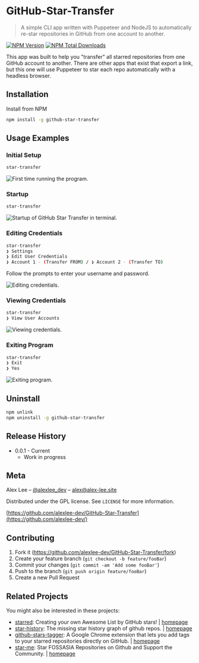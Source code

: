 # GitHub-Star-Transfer

> A simple CLI app written with Puppeteer and NodeJS to automatically re-star repositories in GitHub from one account to another.

[![NPM Version][npm-image]][npm-url]
[![NPM Total Downloads][npm-downloads]][npm-url]

This app was built to help you "transfer" all starred repositories from one GitHub account to another. There are other apps that exist that export a link, but this one will use Puppeteer to star each repo automatically with a headless browser.

## Installation

Install from NPM

```sh
npm install -g github-star-transfer
```

## Usage Examples

### Initial Setup

```sh
star-transfer
```

![First time running the program.](https://rawgit.com/alexlee-dev/GitHub-Star-Transfer/master/gifs/first-time.svg)

### Startup

```sh
star-transfer
```
![Startup of GitHub Star Transfer in terminal.](https://rawgit.com/alexlee-dev/GitHub-Star-Transfer/master/gifs/startup.svg)

### Editing Credentials

```sh
star-transfer
❯ Settings
❯ Edit User Credentials
❯ Account 1 - (Transfer FROM) / ❯ Account 2 - (Transfer TO)
```

Follow the prompts to enter your username and password.

![Editing credentials.](https://rawgit.com/alexlee-dev/GitHub-Star-Transfer/master/gifs/edit-credentials.svg)

### Viewing Credentials

```sh
star-transfer
❯ View User Accounts
```

![Viewing credentials.](https://rawgit.com/alexlee-dev/GitHub-Star-Transfer/master/gifs/view-credentials.svg)

### Exiting Program

```sh
star-transfer
❯ Exit
❯ Yes
```

![Exiting program.](https://rawgit.com/alexlee-dev/GitHub-Star-Transfer/master/gifs/exit.svg)


## Uninstall

```sh
npm unlink
npm uninstall -g github-star-transfer
```


<!-- _For more examples and usage, please refer to the [Wiki][wiki]._ -->

<!-- ## Development setup

Describe how to install all development dependencies and how to run an automated test-suite of some kind. Potentially do this for multiple platforms.

```sh
make install
npm test
``` -->

## Release History

* 0.0.1 - Current
    * Work in progress

## Meta

Alex Lee – [@alexlee_dev](https://twitter.com/alexlee_dev) – alex@alex-lee.site

Distributed under the GPL license. See ``LICENSE`` for more information.

[https://github.com/alexlee-dev/GitHub-Star-Transfer](https://github.com/alexlee-dev/)

## Contributing

1. Fork it (<https://github.com/alexlee-dev/GitHub-Star-Transfer/fork>)
2. Create your feature branch (`git checkout -b feature/fooBar`)
3. Commit your changes (`git commit -am 'Add some fooBar'`)
4. Push to the branch (`git push origin feature/fooBar`)
5. Create a new Pull Request

## Related Projects

You might also be interested in these projects:

* [starred](https://github.com/maguowei/starred): Creating your own Awesome List by GitHub stars! | [homepage](https://github.com/maguowei/starred "Creating your own Awesome List by GitHub stars!")
* [star-history](https://github.com/timqian/star-history): The missing star history graph of github repos. | [homepage](https://github.com/timqian/star-history "The missing star history graph of github repos.")
* [github-stars-tagger](https://github.com/artisologic/github-stars-tagger): A Google Chrome extension that lets you add tags to your starred repositories directly on GitHub. | [homepage](https://chrome.google.com/webstore/detail/github-stars-tagger/aaihhjepepgajmehjdmfkofegfddcabc "A Google Chrome extension that lets you add tags to your starred repositories directly on GitHub.")
* [star-me](https://github.com/fossasia/star-me): Star FOSSASIA Repositories on Github and Support the Community. | [homepage](https://github.com/fossasia/star-me "Star FOSSASIA Repositories on Github and Support the Community.")

<!-- Markdown link & img dfn's -->
[npm-image]: https://img.shields.io/npm/v/github-star-transfer.svg
[npm-downloads]: https://img.shields.io/npm/dt/github-star-transfer.svg
[npm-url]: https://www.npmjs.com/package/github-star-transfer